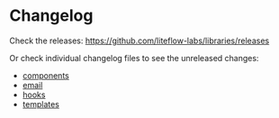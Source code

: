 # Changelog

Check the releases: https://github.com/liteflow-labs/libraries/releases

Or check individual changelog files to see the unreleased changes:

- [components](packages/components/CHANGELOG.md)
- [email](packages/email-connector/CHANGELOG.md)
- [hooks](packages/hooks/CHANGELOG.md)
- [templates](packages/templates/CHANGELOG.md)

